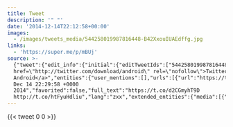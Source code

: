 ```yaml
---
title: Tweet
description: '" "'
date: '2014-12-14T22:12:58+00:00'
images:
  - /images/tweets_media/544258019987816448-B42XxouIUAEdffg.jpg
links:
  - 'https://super.me/p/mBUj'
source: >-
  {"tweet":{"edit_info":{"initial":{"editTweetIds":["544258019987816448"],"editableUntil":"2014-12-14T23:29:58.447Z","editsRemaining":"5","isEditEligible":true}},"retweeted":false,"source":"<a
  href=\"http://twitter.com/download/android\" rel=\"nofollow\">Twitter for
  Android</a>","entities":{"user_mentions":[],"urls":[{"url":"https://t.co/d2CGmyhT9D","expanded_url":"https://super.me/p/mBUj","display_url":"super.me/p/mBUj","indices":["0","23"]}],"symbols":[],"media":[{"expanded_url":"https://twitter.com/toychicken/status/544258019987816448/photo/1","indices":["24","46"],"url":"http://t.co/htFyuHdliu","media_url":"http://pbs.twimg.com/media/B42XxouIUAEdffg.jpg","id_str":"544258008981983233","id":"544258008981983233","media_url_https":"https://pbs.twimg.com/media/B42XxouIUAEdffg.jpg","sizes":{"small":{"w":"640","h":"640","resize":"fit"},"large":{"w":"640","h":"640","resize":"fit"},"thumb":{"w":"150","h":"150","resize":"crop"},"medium":{"w":"640","h":"640","resize":"fit"}},"type":"photo","display_url":"pic.twitter.com/htFyuHdliu"}],"hashtags":[]},"display_text_range":["0","46"],"favorite_count":"0","id_str":"544258019987816448","truncated":false,"retweet_count":"0","id":"544258019987816448","possibly_sensitive":false,"created_at":"Sun
  Dec 14 22:29:58 +0000
  2014","favorited":false,"full_text":"https://t.co/d2CGmyhT9D
  http://t.co/htFyuHdliu","lang":"zxx","extended_entities":{"media":[{"expanded_url":"https://twitter.com/toychicken/status/544258019987816448/photo/1","indices":["24","46"],"url":"http://t.co/htFyuHdliu","media_url":"http://pbs.twimg.com/media/B42XxouIUAEdffg.jpg","id_str":"544258008981983233","id":"544258008981983233","media_url_https":"https://pbs.twimg.com/media/B42XxouIUAEdffg.jpg","sizes":{"small":{"w":"640","h":"640","resize":"fit"},"large":{"w":"640","h":"640","resize":"fit"},"thumb":{"w":"150","h":"150","resize":"crop"},"medium":{"w":"640","h":"640","resize":"fit"}},"type":"photo","display_url":"pic.twitter.com/htFyuHdliu"}]}}}
---
```

 
    
{{< tweet 0 0 >}}
    
